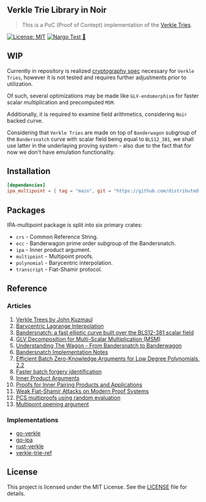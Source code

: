 ## Verkle Trie Library in Noir

> This is a PoC (Proof of Contept) implementation of the [Verkle Tries](https://verkle.dev/).

[![License: MIT](https://img.shields.io/badge/License-MIT-blue.svg)](https://opensource.org/licenses/MIT) [![Nargo Test 🌌](https://github.com/distributed-lab/noir-verkle/actions/workflows/test.yml/badge.svg)](https://github.com/distributed-lab/noir-verkle/actions/workflows/test.yml)


## WIP

Currently in repository is realized [cryptography spec](https://github.com/crate-crypto/verkle-trie-ref#cryptography-modules) necessary for `Verkle Tries`,  however it is not tested and requires further adjustments prior to utilization.

Of such, several optimizations may be made like `GLV-endomorphism` for faster scalar multiplication and precomputed `MSM`.

Additionally, it is required to examine field arithmetics, considering `Noir` backed curve.

Considering that `Verkle Tries` are made on top of `Banderwagon` subgroup of the `Bandersnatch` curve with scalar field being equal to `BLS12_381`, we shall use latter in the underlaying proving system - also due to the fact that for now we don't have emulation functionality. 


## Installation

```toml
[dependencies]
ipa_multipoint = { tag = "main", git = "https://github.com/distributed-lab/noir-verkle", directory = "crates/ipa-multipoint"}
```

## Packages

IPA-multipoint package is split into six primary crates:
* `crs` - Common Reference String.
* `ecc` - Banderwagon prime order subgroup of the Bandersnatch.
* `ipa` - Inner product argument.
* `multipoint` - Multipoint proofs.
* `polynomial` - Barycentric interpolation.
* `transcript` - Fiat-Shamir protocol.

## Reference

### Articles

1. [Verkle Trees by John Kuzmaul](https://math.mit.edu/research/highschool/primes/materials/2018/Kuszmaul.pdf)
2. [Barycentric Lagrange Interpolation](https://people.maths.ox.ac.uk/trefethen/barycentric.pdf)
3. [Bandersnatch: a fast elliptic curve built over the BLS12-381 scalar field](https://eprint.iacr.org/2021/1152.pdf)
4. [GLV Decomposition for Multi-Scalar Multiplication (MSM)](https://hackmd.io/@drouyang/glv)
5. [Understanding The Wagon - From Bandersnatch to Banderwagon](https://hackmd.io/@6iQDuIePQjyYBqDChYw_jg/BJBNcv9fq)
6. [Bandersnatch Implementation Notes](https://hackmd.io/wliPP_RMT4emsucVuCqfHA?view)
7. [Efficient Batch Zero-Knowledge Arguments for Low Degree Polynomials, 2.2](https://eprint.iacr.org/2018/045.pdf)
8. [Faster batch forgery identification](https://eprint.iacr.org/2012/549.pdf)
9. [Inner Product Arguments](https://dankradfeist.de/ethereum/2021/07/27/inner-product-arguments.html)
10. [Proofs for Inner Pairing Products and Applications](https://eprint.iacr.org/2019/1177.pdf)
11. [Weak Fiat-Shamir Attacks on Modern Proof Systems](https://eprint.iacr.org/2023/691.pdf)
12. [PCS multiproofs using random evaluation](https://dankradfeist.de/ethereum/2021/06/18/pcs-multiproofs.html)
13. [Multipoint opening argument](https://zcash.github.io/halo2/design/proving-system/multipoint-opening.html#multipoint-opening-argument)

### Implementations

* [go-verkle](https://github.com/ethereum/go-verkle)
* [go-ipa](https://github.com/crate-crypto/go-ipa)
* [rust-verkle](https://github.com/crate-crypto/rust-verkle)
* [verkle-trie-ref](https://github.com/crate-crypto/verkle-trie-ref)

## License

This project is licensed under the MIT License. See the [LICENSE](https://github.com/distributed-lab/noir-verkle/blob/main/LICENSE) file for details.